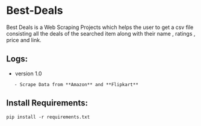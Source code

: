 # Best-Deals
   Best Deals is a Web Scraping Projects which helps the user to get a csv file consisting all the deals of the searched item along with their name , ratings , price and link.

## Logs:
- version 1.0
```
   - Scrape Data from **Amazon** and **Flipkart**
```

## Install Requirements:
```
pip install -r requirements.txt
```
